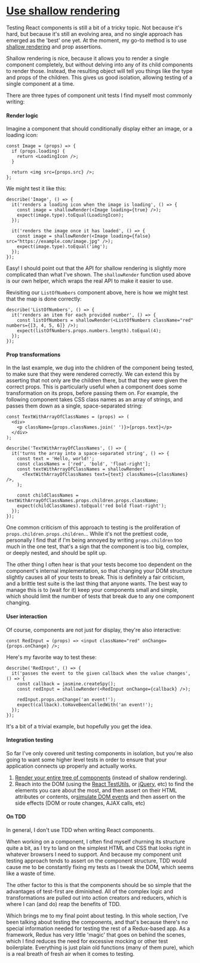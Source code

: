 # [Use shallow rendering](https://camjackson.net/post/9-things-every-reactjs-beginner-should-know#use-shallow-rendering)

Testing React components is still a bit of a tricky topic. Not because it's hard, but because it's still an evolving area, and no single approach has emerged as the 'best' one yet. At the moment, my go-to method is to use [shallow rendering](https://facebook.github.io/react/docs/test-utils.html#shallow-rendering) and prop assertions.

Shallow rendering is nice, because it allows you to render a single component completely, but without delving into any of its child components to render those. Instead, the resulting object will tell you things like the type and props of the children. This gives us good isolation, allowing testing of a single component at a time.

There are three types of component unit tests I find myself most commonly writing:

#### Render logic

Imagine a component that should conditionally display either an image, or a loading icon:

```javascriptx
const Image = (props) => {
  if (props.loading) {
    return <LoadingIcon />;
  }

  return <img src={props.src} />;
};
```

We might test it like this:

```javascriptx
describe('Image', () => {
  it('renders a loading icon when the image is loading', () => {
    const image = shallowRender(<Image loading={true} />);
    expect(image.type).toEqual(LoadingIcon);
  });

  it('renders the image once it has loaded', () => {
    const image = shallowRender(<Image loading={false} src="https://example.com/image.jpg" />);
    expect(image.type).toEqual('img');
  });
});
```

Easy! I should point out that the API for shallow rendering is slightly more complicated than what I've shown. The `shallowRender` function used above is our own helper, which wraps the real API to make it easier to use.

Revisiting our `ListOfNumbers` component above, here is how we might test that the map is done correctly:

```javascriptx
describe('ListOfNumbers', () => {
  it('renders an item for each provided number', () => {
    const listOfNumbers = shallowRender(<ListOfNumbers className="red" numbers={[3, 4, 5, 6]} />);
    expect(listOfNumbers.props.numbers.length).toEqual(4);
  });
});
```

#### Prop transformations

In the last example, we dug into the children of the component being tested, to make sure that they were rendered correctly. We can extend this by asserting that not only are the children there, but that they were given the correct props. This is particularly useful when a component does some transformation on its props, before passing them on. For example, the following component takes CSS class names as an array of strings, and passes them down as a single, space-separated string:

```javascriptx
const TextWithArrayOfClassNames = (props) => (
  <div>
    <p className={props.classNames.join(' ')}>{props.text}</p>
  </div>
);

describe('TextWithArrayOfClassNames', () => {
  it('turns the array into a space-separated string', () => {
    const text = 'Hello, world!';
    const classNames = ['red', 'bold', 'float-right'];
    const textWithArrayOfClassNames = shallowRender(
      <TextWithArrayOfClassNames text={text} classNames={classNames} />,
    );

    const childClassNames = textWithArrayOfClassNames.props.children.props.className;
    expect(childClassNames).toEqual('red bold float-right');
  });
});
```

One common criticism of this approach to testing is the proliferation of `props.children.props.children`... While it's not the prettiest code, personally I find that if I'm being annoyed by writing `props.children` too much in the one test, that's a sign that the component is too big, complex, or deeply nested, and should be split up.

The other thing I often hear is that your tests become too dependent on the component's internal implementation, so that changing your DOM structure slightly causes all of your tests to break. This is definitely a fair criticism, and a brittle test suite is the last thing that anyone wants. The best way to manage this is to (wait for it) keep your components small and simple, which should limit the number of tests that break due to any one component changing.

#### User interaction

Of course, components are not just for display, they're also interactive:

```javascriptx
const RedInput = (props) => <input className="red" onChange={props.onChange} />;
```

Here's my favorite way to test these:

```javascriptx
describe('RedInput', () => {
  it('passes the event to the given callback when the value changes', () => {
    const callback = jasmine.createSpy();
    const redInput = shallowRender(<RedInput onChange={callback} />);

    redInput.props.onChange('an event!');
    expect(callback).toHaveBeenCalledWith('an event!');
  });
});
```

It's a bit of a trivial example, but hopefully you get the idea.

#### Integration testing

So far I've only covered unit testing components in isolation, but you're also going to want some higher level tests in order to ensure that your application connects up properly and actually works.

1.  [Render your entire tree of components](https://facebook.github.io/react/docs/test-utils.html#renderintodocument) (instead of shallow rendering).
1.  Reach into the DOM (using the [React TestUtils](https://facebook.github.io/react/docs/test-utils.html), or [jQuery](https://jquery.com/), etc) to find the elements you care about the most, and then assert on their HTML attributes or contents, or[simulate DOM events](https://facebook.github.io/react/docs/test-utils.html#simulate) and then assert on the side effects (DOM or route changes, AJAX calls, etc)

#### On TDD

In general, I don't use TDD when writing React components.

When working on a component, I often find myself churning its structure quite a bit, as I try to land on the simplest HTML and CSS that looks right in whatever browsers I need to support. And because my component unit testing approach tends to assert on the component structure, TDD would cause me to be constantly fixing my tests as I tweak the DOM, which seems like a waste of time.

The other factor to this is that the components should be so simple that the advantages of test-first are diminished. All of the complex logic and transformations are pulled out into action creators and reducers, which is where I can (and do) reap the benefits of TDD.

Which brings me to my final point about testing. In this whole section, I've been talking about testing the components, and that's because there's no special information needed for testing the rest of a Redux-based app. As a framework, Redux has very little 'magic' that goes on behind the scenes, which I find reduces the need for excessive mocking or other test boilerplate. Everything is just plain old functions (many of them pure), which is a real breath of fresh air when it comes to testing.
